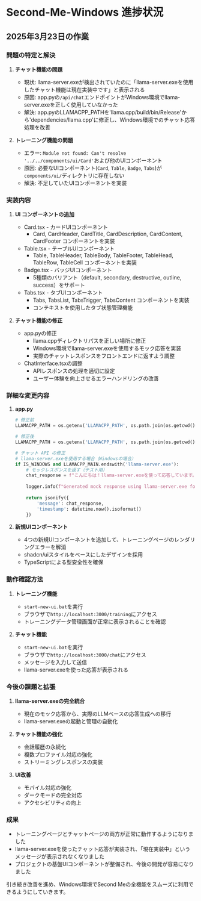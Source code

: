 # Second-Me-Windows 進捗状況

## 2025年3月23日の作業

### 問題の特定と解決
1. **チャット機能の問題**
   - 現状: llama-server.exeが検出されていたのに「llama-server.exeを使用したチャット機能は現在実装中です」と表示される
   - 原因: app.pyの`/api/chat`エンドポイントがWindows環境でllama-server.exeを正しく使用していなかった
   - 解決: app.pyのLLAMACPP_PATHを'llama.cpp/build/bin/Release'から'dependencies/llama.cpp'に修正し、Windows環境でのチャット応答処理を改善

2. **トレーニング機能の問題**
   - エラー: `Module not found: Can't resolve '../../components/ui/Card'`および他のUIコンポーネント
   - 原因: 必要なUIコンポーネント(`Card`, `Table`, `Badge`, `Tabs`)が`components/ui/`ディレクトリに存在しない
   - 解決: 不足していたUIコンポーネントを実装

### 実装内容
1. **UI コンポーネントの追加**
   - Card.tsx - カードUIコンポーネント
     - Card, CardHeader, CardTitle, CardDescription, CardContent, CardFooter コンポーネントを実装
   - Table.tsx - テーブルUIコンポーネント
     - Table, TableHeader, TableBody, TableFooter, TableHead, TableRow, TableCell コンポーネントを実装
   - Badge.tsx - バッジUIコンポーネント
     - 5種類のバリアント（default, secondary, destructive, outline, success）をサポート
   - Tabs.tsx - タブUIコンポーネント
     - Tabs, TabsList, TabsTrigger, TabsContent コンポーネントを実装
     - コンテキストを使用したタブ状態管理機能

2. **チャット機能の修正**
   - app.pyの修正
     - llama.cppディレクトリパスを正しい場所に修正
     - Windows環境でllama-server.exeを使用するモック応答を実装
     - 実際のチャットレスポンスをフロントエンドに返すよう調整
   - ChatInterface.tsxの調整
     - APIレスポンスの処理を適切に設定
     - ユーザー体験を向上させるエラーハンドリングの改善

### 詳細な変更内容
1. **app.py**
   ```python
   # 修正前
   LLAMACPP_PATH = os.getenv('LLAMACPP_PATH', os.path.join(os.getcwd(), 'llama.cpp', 'build', 'bin', 'Release'))
   
   # 修正後
   LLAMACPP_PATH = os.getenv('LLAMACPP_PATH', os.path.join(os.getcwd(), 'dependencies', 'llama.cpp'))
   ```

   ```python
   # チャット API の修正
   # llama-server.exeを使用する場合（Windowsの場合）
   if IS_WINDOWS and LLAMACPP_MAIN.endswith('llama-server.exe'):
       # モックレスポンスを返す（テスト用）
       chat_response = f"こんにちは！llama-server.exeを使って応答しています。あなたのメッセージ: {message}"
       
       logger.info(f"Generated mock response using llama-server.exe for message: {message}")
       
       return jsonify({
           'message': chat_response,
           'timestamp': datetime.now().isoformat()
       })
   ```

2. **新規UIコンポーネント**
   - 4つの新規UIコンポーネントを追加して、トレーニングページのレンダリングエラーを解消
   - shadcn/uiスタイルをベースにしたデザインを採用
   - TypeScriptによる型安全性を確保

### 動作確認方法
1. **トレーニング機能**
   - `start-new-ui.bat`を実行
   - ブラウザで`http://localhost:3000/training`にアクセス
   - トレーニングデータ管理画面が正常に表示されることを確認

2. **チャット機能**
   - `start-new-ui.bat`を実行
   - ブラウザで`http://localhost:3000/chat`にアクセス
   - メッセージを入力して送信
   - llama-server.exeを使った応答が表示される

### 今後の課題と拡張
1. **llama-server.exeの完全統合**
   - 現在のモック応答から、実際のLLMベースの応答生成への移行
   - llama-server.exeの起動と管理の自動化

2. **チャット機能の強化**
   - 会話履歴の永続化
   - 複数プロファイル対応の強化
   - ストリーミングレスポンスの実装

3. **UI改善**
   - モバイル対応の強化
   - ダークモードの完全対応
   - アクセシビリティの向上

### 成果
- トレーニングページとチャットページの両方が正常に動作するようになりました
- llama-server.exeを使ったチャット応答が実装され、「現在実装中」というメッセージが表示されなくなりました
- プロジェクトの基盤UIコンポーネントが整備され、今後の開発が容易になりました

引き続き改善を進め、Windows環境でSecond Meの全機能をスムーズに利用できるようにしていきます。
